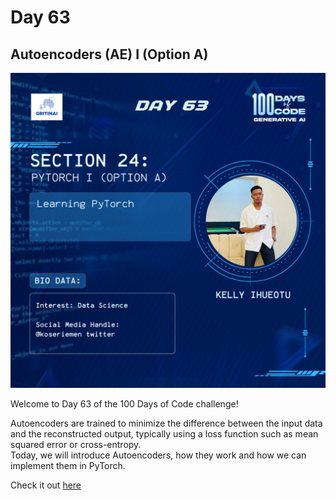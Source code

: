 # Day 63

## Autoencoders (AE) I (Option A)

![100 days of code Day 63](../../Images/Day63.png)

Welcome to Day 63 of the 100 Days of Code challenge!
  
Autoencoders are trained to minimize the difference between the input data and the reconstructed output, typically using a loss function such as mean squared error or cross-entropy.   
Today, we will introduce Autoencoders, how they work and how we can implement them in PyTorch. 

Check it out [here](https://www.youtube.com/watch?v=zp8clK9yCro)

